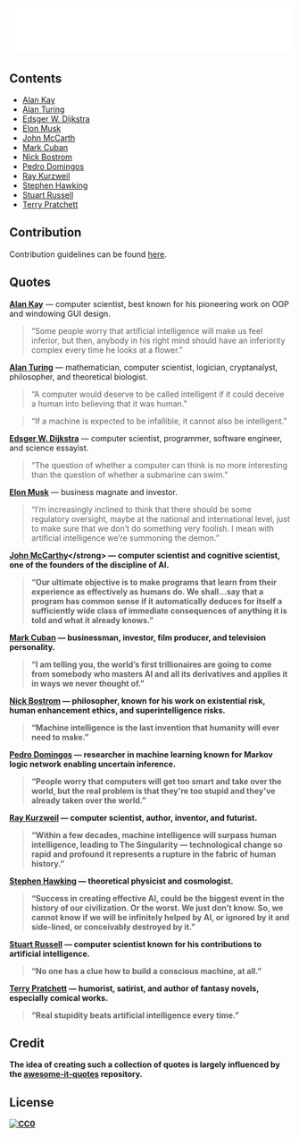 ![Awesome AI Quotes](./assets/title.svg)

## Contents
- [Alan Kay](#alan-kay)
- [Alan Turing](#alan-turing)
- [Edsger W. Dijkstra](#edsger-dijkstra)
- [Elon Musk](#elon-musk)
- [John McCarth](#john-mccarthy)
- [Mark Cuban](#mark-cuban)
- [Nick Bostrom](#nick-bostrom)
- [Pedro Domingos](#pedro-domingos)
- [Ray Kurzweil](#ray-kurzweil)
- [Stephen Hawking](#stephen-hawking)
- [Stuart Russell](#stuart-russel)
- [Terry Pratchett](#terry-pratchett)

## Contribution

Contribution guidelines can be found [here](CONTRIBUTING.md).

## Quotes

<strong id="alan-kay">[Alan Kay](https://en.wikipedia.org/wiki/Alan_Kay)</strong> — computer scientist, best known for his pioneering work on OOP and windowing GUI design.
>“Some people worry that artificial intelligence will make us feel inferior, but then, anybody in his right mind should have an inferiority complex every time he looks at a flower.”

<strong id="alan-turing">[Alan Turing](https://en.wikipedia.org/wiki/Alan_Turing)</strong> — mathematician, computer scientist, logician, cryptanalyst, philosopher, and theoretical biologist.
>“A computer would deserve to be called intelligent if it could deceive a human into believing that it was human.”

>“If a machine is expected to be infallible, it cannot also be intelligent.”

<strong id="edsger-dijkstra">[Edsger W. Dijkstra](https://en.wikipedia.org/wiki/Edsger_W._Dijkstra)</strong> — computer scientist, programmer, software engineer, and science essayist.
>“The question of whether a computer can think is no more interesting than the question of whether a submarine can swim.”

<strong id="elon-musk">[Elon Musk](https://en.wikipedia.org/wiki/Elon_Musk)</strong> — business magnate and investor.
>“I’m increasingly inclined to think that there should be some regulatory oversight, maybe at the national and international level, just to make sure that we don’t do something very foolish. I mean with artificial intelligence we’re summoning the demon.”

<strong id="john-mccarthy">[John McCarthy](https://en.wikipedia.org/wiki/John_McCarthy_(computer_scientist))</strong> — computer scientist and cognitive scientist, one of the founders of the discipline of AI.
>“Our ultimate objective is to make programs that learn from their experience as effectively as humans do. We shall…say that a program has common sense if it automatically deduces for itself a sufficiently wide class of immediate consequences of anything it is told and what it already knows.”

<strong id="mark-cuban">[Mark Cuban](https://en.wikipedia.org/wiki/Mark_Cuban)</strong> — businessman, investor, film producer, and television personality.
>“I am telling you, the world’s first trillionaires are going to come from somebody who masters AI and all its derivatives and applies it in ways we never thought of.”

<strong id="nick-bostrom">[Nick Bostrom](https://en.wikipedia.org/wiki/Nick_Bostrom)</strong> — philosopher, known for his work on existential risk, human enhancement ethics, and superintelligence risks.
>“Machine intelligence is the last invention that humanity will ever need to make.”

<strong id="pedro-domingos">[Pedro Domingos](https://en.wikipedia.org/wiki/Pedro_Domingos)</strong> — researcher in machine learning known for Markov logic network enabling uncertain inference.
>“People worry that computers will get too smart and take over the world, but the real problem is that they're too stupid and they've already taken over the world.”

<strong id="ray-kurzweil">[Ray Kurzweil](https://en.wikipedia.org/wiki/Ray_Kurzweil)</strong> — computer scientist, author, inventor, and futurist.
>“Within a few decades, machine intelligence will surpass human intelligence, leading to The Singularity — technological change so rapid and profound it represents a rupture in the fabric of human history.”

<strong id="stephen-hawking">[Stephen Hawking](https://en.wikipedia.org/wiki/Stephen_Hawking)</strong> — theoretical physicist and cosmologist.
>“Success in creating effective AI, could be the biggest event in the history of our civilization. Or the worst. We just don’t know. So, we cannot know if we will be infinitely helped by AI, or ignored by it and side-lined, or conceivably destroyed by it.”

<strong id="stuart-russel">[Stuart Russell](https://en.wikipedia.org/wiki/Stuart_J._Russell)</strong> — computer scientist known for his contributions to artificial intelligence.
>“No one has a clue how to build a conscious machine, at all.”

<strong id="terry-pratchett">[Terry Pratchett](https://en.wikipedia.org/wiki/Terry_Pratchett)</strong> — humorist, satirist, and author of fantasy novels, especially comical works.
>“Real stupidity beats artificial intelligence every time.”

## Credit

The idea of creating such a collection of quotes is largely influenced by the [awesome-it-quotes](https://github.com/victorlaerte/awesome-it-quotes) repository.

## License

<p xmlns:dct="http://purl.org/dc/terms/" xmlns:vcard="http://www.w3.org/2001/vcard-rdf/3.0#">
  <a rel="license"
     href="http://creativecommons.org/publicdomain/zero/1.0/">
    <img src="https://mirrors.creativecommons.org/presskit/buttons/80x15/svg/cc-zero.svg" style="border-style: none;" alt="CC0" />
  </a>
</p>

